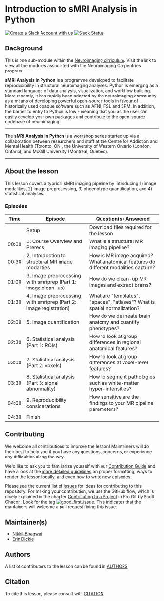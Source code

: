 # Introduction to sMRI Analysis in Python

[![Create a Slack Account with us](https://img.shields.io/badge/Create_Slack_Account-The_Carpentries-071159.svg)](https://swc-slack-invite.herokuapp.com/)
[![Slack Status](https://img.shields.io/badge/Slack_Channel-neuroimaging-E01563.svg)](https://swcarpentry.slack.com/messages/CCJBHKCHZ)

## Background

This is one sub-module within the [Neuroimaging cirriculum][neuro_cirriculum]. Visit the link to view all the modules associated with the Neuroimaging Carpentries program.

**sMRI Analysis in Python** is a programme developed to facilitate reproducibility in structural neuroimaging analyses. Python is emerging as a standard language of data analysis, visualization, and workflow building. More recently, it has rapidly been adopted by the neuroimaging community as a means of developing powerful open-source tools in favour of historically used opaque software such as AFNI, FSL and SPM. In addition, the barrier to entry to Python is low - meaning that you as the user can easily develop your own packages and contribute to the open-source codebase of neuroimaging!


***

The **sMRI Analysis in Python** is a workshop series started up via a collaboration between researchers and staff at the Centre for Addiction and Mental Health (Toronto, ON), the University of Western Ontario (London, Ontario), and McGill University (Montreal, Quebec).

***

## About the lesson

This lesson covers a typrical sMRI imaging pipeline by introducing 1) image modalities, 2) image preprocessing, 3) phoenotype quantification, and 4) statistical analyses.  

### Episodes

| Time | Episode | Question(s) Answered |
| ---  | ---     | ---                  |
||Setup|Download files required for the lesson|
| 00:00 | 1. Course Overview and Prereqs | What is a structural MR imaging pipeline? |
| 00:30 | 2. Introduction to structural MR image modalities | How is MR image acquired? What anatomical features do different modalities capture?  |
| 01:00 | 3. Image preprocessing with smriprep (Part 1: image clean-up) | How do we clean-up MR images and extract brains? |
| 01:30 | 4. Image preprocessing with smriprep (Part 2: image registration) | What are "templates", "spaces", "atlases"? What is spatial normalization? |
| 02:00 | 5. Image quantification | How do we delineate brain anatomy and quantify phenotypes? |
| 02:30 | 6. Statistical analysis (Part 1: ROIs) | How to look at group differences in regional anatomical features? |
| 03:00 | 7. Statistical analysis (Part 2: voxels) | How to look at group differences at voxel-level features? |
| 03:30 | 8. Statistical analysis (Part 3: signal abnormality) | How to segment pathologies such as white-matter hyper-intensities? |
| 04:00 | 9. Reproducibility considerations | How sensitive are the findings to your MR pipeline parameters? |
| 04:30 | Finish | |
 

## Contributing

We welcome all contributions to improve the lesson! Maintainers will do their best to help you if you have any
questions, concerns, or experience any difficulties along the way.

We'd like to ask you to familiarize yourself with our [Contribution Guide](CONTRIBUTING.md) and have a look at
the [more detailed guidelines][lesson-example] on proper formatting, ways to render the lesson locally, and even
how to write new episodes.

Please see the current list of [issues](https://github.com/carpentries-incubator/SDC-BIDS-sMRI/issues) for ideas for contributing to this
repository. For making your contribution, we use the GitHub flow, which is
nicely explained in the chapter [Contributing to a Project](http://git-scm.com/book/en/v2/GitHub-Contributing-to-a-Project) in Pro Git
by Scott Chacon.
Look for the tag ![good_first_issue](https://img.shields.io/badge/-good%20first%20issue-gold.svg). This indicates that the mantainers will welcome a pull request fixing this issue.


## Maintainer(s)

* [Nikhil Bhagwat][nikhil_bhagwat]
* [Erin Dickie][erin_dickie]

## Authors

A list of contributors to the lesson can be found in [AUTHORS](AUTHORS)

## Citation

To cite this lesson, please consult with [CITATION](CITATION)

[lesson-example]: https://carpentries.github.io/lesson-example
[nikhil_bhagwat]: https://github.com/nikhil153
[erin_dickie]: https://github.com/edickie
[neuro_cirriculum]: https://carpentries.org/community-lessons/#neuroimaging
